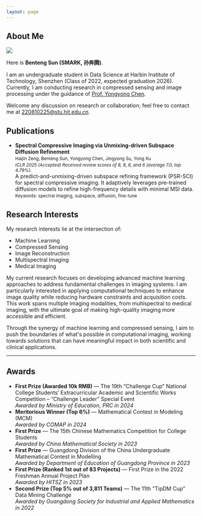 ```yaml
---
layout: page
---
```


## About Me

<img src="assets\images\fav.jpg" class="floatpic">

Here is **Benteng Sun (SMARK, 孙奔腾)**.<br>

I am an undergraduate student in Data Science at Harbin Institute of Technology, Shenzhen (Class of 2022, expected graduation 2026). Currently, I am conducting research in compressed sensing and image processing under the guidance of [Prof. Yongyong Chen](https://scholar.google.com/citations?user=ny2mn-cAAAAJ). 

Welcome any discussion on research or collaboration; feel free to contact me at 220810225@stu.hit.edu.cn.

## Publications

- **Spectral Compressive Imaging via Unmixing-driven Subspace Diffusion Refinement**  
    <small>Haijin Zeng, Benteng Sun, Yongyong Chen, Jingyong Su, Yong Xu</small><br>
    <small><em>ICLR 2025 (Accepted) Received review scores of 8, 8, 6, and 6 (average 7.0, top 4.79%).</em></small><br>
    A predict-and-unmixing-driven subspace refining framework (PSR-SCI) for spectral compressive imaging. It adaptively leverages pre-trained diffusion models to refine high-frequency details with minimal MSI data.  
    <small>Keywords: spectral imaging, subspace, diffusion, fine-tune</small>




## Research Interests

My research interests lie at the intersection of:
- Machine Learning
- Compressed Sensing
- Image Reconstruction
- Multispectral Imaging
- Medical Imaging

My current research focuses on developing advanced machine learning approaches to address fundamental challenges in imaging systems. I am particularly interested in applying computational techniques to enhance image quality while reducing hardware constraints and acquisition costs. This work spans multiple imaging modalities, from multispectral to medical imaging, with the ultimate goal of making high-quality imaging more accessible and efficient.

Through the synergy of machine learning and compressed sensing, I aim to push the boundaries of what's possible in computational imaging, working towards solutions that can have meaningful impact in both scientific and clinical applications.


---



## Awards

* **First Prize (Awarded 10k RMB)** — The 19th “Challenge Cup” National College Students’ Extracurricular Academic and Scientific Works Competition – “Challenge Leader” Special Event  
    *Awarded by Ministry of Education, PRC in 2024*
* **Meritorious Winner (Top 6%)** — Mathematical Contest in Modeling (MCM)  
    *Awarded by COMAP in 2024*
* **First Prize** — The 15th Chinese Mathematics Competition for College Students  
    *Awarded by China Mathematical Society in 2023*
* **First Prize** — Guangdong Division of the China Undergraduate Mathematical Contest in Modelling  
    *Awarded by Department of Education of Guangdong Province in 2023*
* **First Prize (Ranked 1st out of 83 Projects)** — First Prize in the 2022 Freshman Annual Project Plan  
    *Awarded by HITSZ in 2023*
* **Second Prize (Top 5% out of 3,811 Teams)** — The 11th "TipDM Cup" Data Mining Challenge  
    *Awarded by Guangdong Society for Industrial and Applied Mathematics in 2022*
